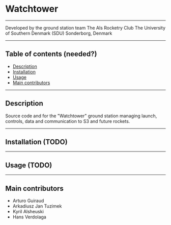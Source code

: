 # Watchtower
---

Developed by the ground station team
The Als Rocketry Club
The University of Southern Denmark (SDU)
Sonderborg, Denmark

---

## Table of contents (needed?)
- [Description](#description)
- [Installation](#installation)
- [Usage](#usage)
- [Main contributors](#main-contributors)

---

## Description
Source code and for the "Watchtower" ground station managing launch, controls, data and communication to S3 and future rockets.

---

## Installation (TODO)

---

## Usage (TODO)

---

## Main contributors
- Arturo Guiraud
- Arkadiusz Jan Tuzimek
- Kyril Alsheuski
- Hans Verdolaga

